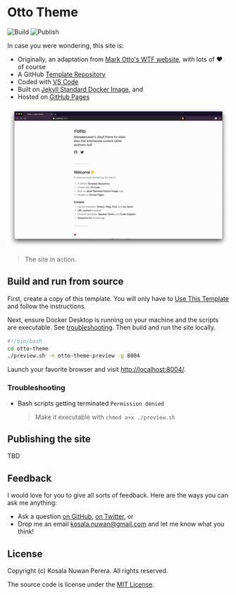 # Otto Theme

![Build](https://github.com/kosalanuwan/otto-theme/workflows/Build/badge.svg)
![Publish](https://github.com/kosalanuwan/otto-theme/workflows/Publish/badge.svg)

In case you were wondering, this site is:

- Originally, an adaptation from [Mark Otto's WTF website](http://wtfhtmlcss.com/), with lots of :heart: of course
- A GitHub [Template Repository]()
- Coded with [VS Code]()
- Built on [Jekyll Standard Docker Image](), and
- Hosted on [GitHub Pages]()

![Screenshot](screenshot.png)

> The site in action.

## Build and run from source

First, create a copy of this template. You will only have to [Use This Template](https://github.com/kosalanuwan/otto-theme/generate/) and follow the instructions.

Next, ensure Docker Desktop is running on your machine and the scripts are executable. See [troubleshooting](#troubleshooting). Then build and run the site locally.

```sh
#!/bin/bash
cd otto-theme
./preview.sh -n otto-theme-preview -p 8004
```

Launch your favorite browser and visit <http://localhost:8004/>.

### Troubleshooting

- Bash scripts getting terminated `Permission denied`
  > Make it executable with `chmod a+x ./preview.sh`

## Publishing the site

TBD

## Feedback

I would love for you to give all sorts of feedback. Here are the ways you can ask me anything:

- Ask a question [on GitHub](https://github.com/kosalanuwan/ama/), [on Twitter](https://twitter.com/kosalanuwan), or
- Drop me an email <kosala.nuwan@gmail.com> and let me know what you think!

## License

Copyright (c) Kosala Nuwan Perera. All rights reserved.

The source code is license under the [MIT License](LICENSE).
